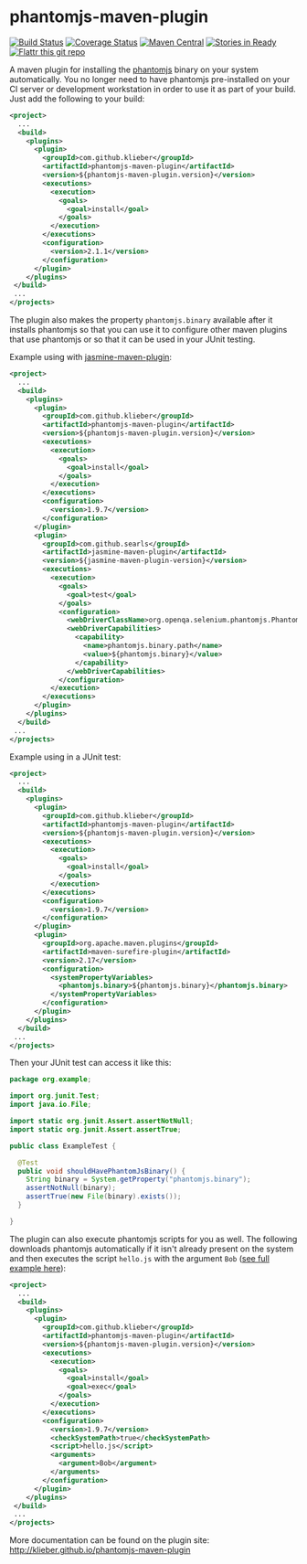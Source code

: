 phantomjs-maven-plugin
======================

[![Build Status](https://travis-ci.org/klieber/phantomjs-maven-plugin.png?branch=master)](https://travis-ci.org/klieber/phantomjs-maven-plugin) [![Coverage Status](https://coveralls.io/repos/klieber/phantomjs-maven-plugin/badge.png)](https://coveralls.io/r/klieber/phantomjs-maven-plugin?branch=master) [![Maven Central](https://maven-badges.herokuapp.com/maven-central/com.github.klieber/phantomjs-maven-plugin/badge.svg)](https://maven-badges.herokuapp.com/maven-central/com.github.klieber/phantomjs-maven-plugin) [![Stories in Ready](https://badge.waffle.io/klieber/phantomjs-maven-plugin.png?label=ready)](https://waffle.io/klieber/phantomjs-maven-plugin) [![Flattr this git repo](http://api.flattr.com/button/flattr-badge-large.png)](https://flattr.com/submit/auto?user_id=kylelieber&url=https://github.com/klieber/phantomjs-maven-plugin&title=phantomjs-maven-plugin&language=java&tags=github&category=software)

A maven plugin for installing the [phantomjs](http://phantomjs.org) binary on your system automatically. You no longer need to have phantomjs pre-installed on your CI server or development workstation in order to use it as part of your build.  Just add the following to your build:

```xml
<project>
  ...
  <build>
    <plugins>
      <plugin>
        <groupId>com.github.klieber</groupId>
        <artifactId>phantomjs-maven-plugin</artifactId>
        <version>${phantomjs-maven-plugin.version}</version>
        <executions>
          <execution>
            <goals>
              <goal>install</goal>
            </goals>
          </execution>
        </executions>
        <configuration>
          <version>2.1.1</version>
        </configuration>
      </plugin>
    </plugins>
 </build>
 ...
</projects>

```

The plugin also makes the property `phantomjs.binary` available after it installs phantomjs so that you can use it to configure other maven plugins that use phantomjs or so that it can be used in your JUnit testing.

Example using with [jasmine-maven-plugin](http://searls.github.io/jasmine-maven-plugin/phantomjs.html):

```xml
<project>
  ...
  <build>
    <plugins>
      <plugin>
        <groupId>com.github.klieber</groupId>
        <artifactId>phantomjs-maven-plugin</artifactId>
        <version>${phantomjs-maven-plugin.version}</version>
        <executions>
          <execution>
            <goals>
              <goal>install</goal>
            </goals>
          </execution>
        </executions>
        <configuration>
          <version>1.9.7</version>
        </configuration>
      </plugin>
      <plugin>
        <groupId>com.github.searls</groupId>
        <artifactId>jasmine-maven-plugin</artifactId>
        <version>${jasmine-maven-plugin-version}</version>
        <executions>
          <execution>
            <goals>
              <goal>test</goal>
            </goals>
            <configuration>
              <webDriverClassName>org.openqa.selenium.phantomjs.PhantomJSDriver</webDriverClassName>
              <webDriverCapabilities>
                <capability>
                  <name>phantomjs.binary.path</name>
                  <value>${phantomjs.binary}</value>
                </capability>
              </webDriverCapabilities>
            </configuration>
          </execution>
        </executions>
      </plugin>
    </plugins>
  </build>
 ...
</projects>
```

Example using in a JUnit test:

```xml
<project>
  ...
  <build>
    <plugins>
      <plugin>
        <groupId>com.github.klieber</groupId>
        <artifactId>phantomjs-maven-plugin</artifactId>
        <version>${phantomjs-maven-plugin.version}</version>
        <executions>
          <execution>
            <goals>
              <goal>install</goal>
            </goals>
          </execution>
        </executions>
        <configuration>
          <version>1.9.7</version>
        </configuration>
      </plugin>
      <plugin>
        <groupId>org.apache.maven.plugins</groupId>
        <artifactId>maven-surefire-plugin</artifactId>
        <version>2.17</version>
        <configuration>
          <systemPropertyVariables>
            <phantomjs.binary>${phantomjs.binary}</phantomjs.binary>
          </systemPropertyVariables>
        </configuration>
      </plugin>
    </plugins>
  </build>
 ...
</projects>
```
Then your JUnit test can access it like this:
```java
package org.example;

import org.junit.Test;
import java.io.File;

import static org.junit.Assert.assertNotNull;
import static org.junit.Assert.assertTrue;

public class ExampleTest {

  @Test
  public void shouldHavePhantomJsBinary() {
    String binary = System.getProperty("phantomjs.binary");
    assertNotNull(binary);
    assertTrue(new File(binary).exists());
  }

}
```

The plugin can also execute phantomjs scripts for you as well.  The following downloads phantomjs automatically if it isn't already present on the system and then executes the script `hello.js` with the argument `Bob` ([see full example here](https://github.com/klieber/phantomjs-maven-plugin/tree/master/phantomjs-maven-plugin/src/it/exec-with-args)):

```xml
<project>
  ...
  <build>
    <plugins>
      <plugin>
        <groupId>com.github.klieber</groupId>
        <artifactId>phantomjs-maven-plugin</artifactId>
        <version>${phantomjs-maven-plugin.version}</version>
        <executions>
          <execution>
            <goals>
              <goal>install</goal>
              <goal>exec</goal>
            </goals>
          </execution>
        </executions>
        <configuration>
          <version>1.9.7</version>
          <checkSystemPath>true</checkSystemPath>
          <script>hello.js</script>
          <arguments>
            <argument>Bob</argument>
          </arguments>
        </configuration>
      </plugin>
    </plugins>
 </build>
 ...
</projects>

```

More documentation can be found on the plugin site: http://klieber.github.io/phantomjs-maven-plugin



